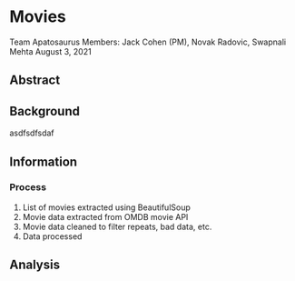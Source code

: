 # Movies
Team Apatosaurus
Members: Jack Cohen (PM), Novak Radovic, Swapnali Mehta
August 3, 2021

## Abstract

## Background
asdfsdfsdaf

## Information
### Process
1. List of movies extracted using BeautifulSoup
2. Movie data extracted from OMDB movie API
3. Movie data cleaned to filter repeats, bad data, etc.
4. Data processed

## Analysis
